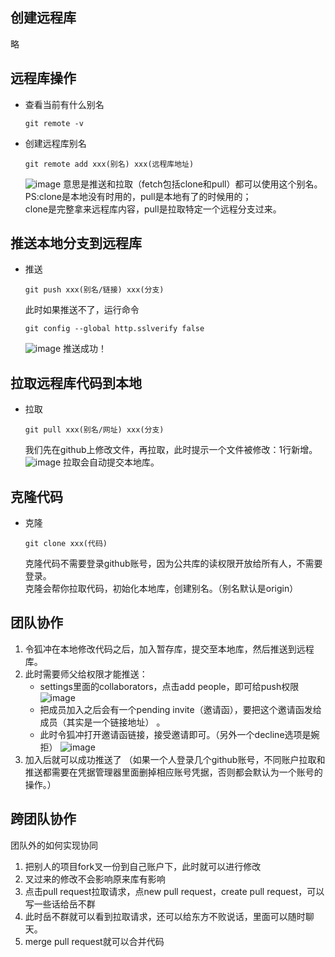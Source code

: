 ## 创建远程库
略
## 远程库操作
- 查看当前有什么别名
  ```
  git remote -v
  ```
- 创建远程库别名
  ```
  git remote add xxx(别名) xxx(远程库地址)
  ```
  ![image](https://github.com/user-attachments/assets/c1665996-c64e-44e0-92f0-ee460bd96b34)
  意思是推送和拉取（fetch包括clone和pull）都可以使用这个别名。  
  PS:clone是本地没有时用的，pull是本地有了的时候用的；  
     clone是完整拿来远程库内容，pull是拉取特定一个远程分支过来。
## 推送本地分支到远程库
- 推送
  ```
  git push xxx(别名/链接) xxx(分支)
  ```
  此时如果推送不了，运行命令
  ```
  git config --global http.sslverify false
  ```
  ![image](https://github.com/user-attachments/assets/5b5a762a-5ffc-4669-be8d-f231048955b3)
  推送成功！
## 拉取远程库代码到本地
- 拉取
  ```
  git pull xxx(别名/网址) xxx(分支)
  ```
  我们先在github上修改文件，再拉取，此时提示一个文件被修改：1行新增。
  ![image](https://github.com/user-attachments/assets/ba4f5980-805d-4a63-a248-11ab4332e8f7)
  拉取会自动提交本地库。
## 克隆代码
- 克隆
  ```
  git clone xxx(代码)
  ```
  克隆代码不需要登录github账号，因为公共库的读权限开放给所有人，不需要登录。    
  克隆会帮你拉取代码，初始化本地库，创建别名。（别名默认是origin）
## 团队协作
1. 令狐冲在本地修改代码之后，加入暂存库，提交至本地库，然后推送到远程库。
2. 此时需要师父给权限才能推送：  
   - settings里面的collaborators，点击add people，即可给push权限
     ![image](https://github.com/user-attachments/assets/012d4bfc-1cc8-447e-a966-cef959f7785d)
   - 把成员加入之后会有一个pending invite（邀请函），要把这个邀请函发给成员（其实是一个链接地址）  。
   - 此时令狐冲打开邀请函链接，接受邀请即可。（另外一个decline选项是婉拒）
     ![image](https://github.com/user-attachments/assets/5f9193f4-118b-4ec3-b261-c2806e8d9051)
3. 加入后就可以成功推送了
（如果一个人登录几个github账号，不同账户拉取和推送都需要在凭据管理器里面删掉相应账号凭据，否则都会默认为一个账号的操作。）
## 跨团队协作
团队外的如何实现协同
1. 把别人的项目fork叉一份到自己账户下，此时就可以进行修改
2. 叉过来的修改不会影响原来库有影响
3. 点击pull request拉取请求，点new pull request，create pull request，可以写一些话给岳不群
4. 此时岳不群就可以看到拉取请求，还可以给东方不败说话，里面可以随时聊天。
5. merge pull request就可以合并代码
